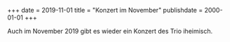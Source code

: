 +++
date = 2019-11-01
title = "Konzert im November"
publishdate = 2000-01-01
+++

Auch im November 2019 gibt es wieder ein Konzert des Trio iheimisch.
